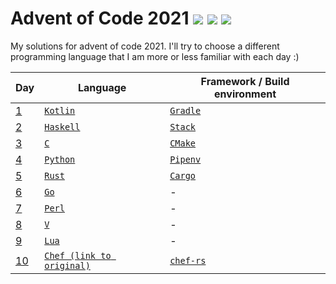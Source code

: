 # Advent of Code 2021 ![](https://img.shields.io/badge/day%20📅-10-blue) ![](https://img.shields.io/badge/days%20completed-10-green) ![](https://img.shields.io/badge/stars%20⭐-20-yellow)

My solutions for advent of code 2021.
I'll try to choose a different programming language that I am more or less familiar with each day :)

| Day      | Language                                                                    | Framework / Build environment                                              |
|----------|-----------------------------------------------------------------------------|----------------------------------------------------------------------------|
|  [1](01) | [`Kotlin`](https://en.wikipedia.org/wiki/Kotlin_(programming_language))     | [`Gradle`](https://en.wikipedia.org/wiki/Gradle)                           |
|  [2](02) | [`Haskell`](https://en.wikipedia.org/wiki/Haskell_(programming_language))   | [`Stack`](https://en.wikipedia.org/wiki/Stack_(Haskell))                   |
|  [3](03) | [`C`](https://en.wikipedia.org/wiki/C_(programming_language))               | [`CMake`](https://en.wikipedia.org/wiki/CMake)                             |
|  [4](04) | [`Python`](https://en.wikipedia.org/wiki/Python_(programming_language))     | [`Pipenv`](https://pipenv.pypa.io/)                                        |
|  [5](05) | [`Rust`](https://en.wikipedia.org/wiki/Rust_(programming_language))         | [`Cargo`](https://en.wikipedia.org/wiki/Rust_(programming_language)#Cargo) |
|  [6](06) | [`Go`](https://en.wikipedia.org/wiki/Go_(programming_language))             | -                                                                          |
|  [7](07) | [`Perl`](https://en.wikipedia.org/wiki/Perl)                                | -                                                                          |
|  [8](08) | [`V`](https://github.com/vlang/v)                                           | -                                                                          |
|  [9](09) | [`Lua`](https://en.wikipedia.org/wiki/Lua_(programming_language))           | -                                                                          |
| [10](10) | [`Chef (link to original)`](https://www.dangermouse.net/esoteric/chef.html) | [`chef-rs`](https://github.com/Siphalor/chef-rs)                           |
